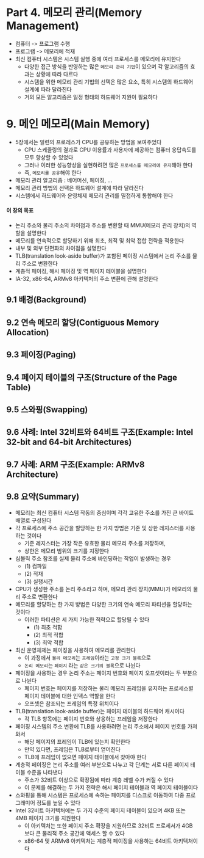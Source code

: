 # Part 4. 메모리 관리(Memory Management)

- 컴퓨터 -> 프로그램 수행
- 프로그램 -> 메모리에 적재
- 최신 컴퓨터 시스템은 시스템 실행 중에 여러 프로세스를 메모리에 유지한다
  - 다양한 접근 방식을 반영하는 많은 `메모리 관리 기법`이 있으며 각 알고리즘의 효과는 상황에 따라 다르다
  - 시스템을 위한 메모리 관리 기법의 선택은 많은 요소, 특히 시스템의 하드웨어 설계에 따라 달라진다
  - 거의 모든 알고리즘은 일정 형태의 하드웨어 지원이 필요하다

# 9. 메인 메모리(Main Memory)

- 5장에서는 일련의 프로레스가 CPU를 공유하는 방법을 보여주었다
  - CPU 스케줄링의 결과로 CPU 이용률과 사용자에 제공하는 컴퓨터 응답속도를 모두 향상할 수 있었다
  - 그러나 이러한 성능향상을 실현하려면 많은 `프로세스를 메모리에 유지`해야 한다
  - 즉, `메모리를 공유`해야 한다
- 메모리 관리 알고리즘 : 베어머신, 페이징, ...
- 메모리 관리 방법의 선택은 하드웨어 설계에 따라 달라진다
- 시스템에서 하드웨어와 운영체제 메모리 관리를 밀접하게 통합해야 한다

#### 이 장의 목표

- 논리 주소와 물리 주소의 차이점과 주소를 변환할 때 MMU(메모리 관리 장치)의 역할을 설명한다
- 메모리를 연속적으로 할당하기 위해 최초, 최적 및 최악 접합 전략을 적용한다
- 내부 및 외부 단편화의 차이점을 설명한다
- TLB(translation look-aside buffer)가 포함된 페이징 시스템에서 논리 주소를 물리 주소로 변환한다
- 계층적 페이징, 해시 페이징 및 역 페이지 테이블을 설명한다
- IA-32, x86-64, ARMv8 아키텍처의 주소 변환에 관해 설명한다

## 9.1 배경(Background)

## 9.2 연속 메모리 할당(Contiguous Memory Allocation)

## 9.3 페이징(Paging)

## 9.4 페이지 테이블의 구조(Structure of the Page Table)

## 9.5 스와핑(Swapping)

## 9.6 사례: Intel 32비트와 64비트 구조(Example: Intel 32-bit and 64-bit Architectures)

## 9.7 사례: ARM 구조(Example: ARMv8 Architecture)

## 9.8 요약(Summary)

- 메모리는 최신 컴퓨터 시스템 작동의 중심이며 각각 고유한 주소를 가진 큰 바이트 배열로 구성된다
- 각 프로세스에 주소 공간을 할당하는 한 가지 방법은 기준 및 상한 레지스터를 사용하는 것이다
  - 기준 레지스터는 가장 작은 유효한 물리 메모리 주소를 저장하며,
  - 상한은 메모리 범위의 크기를 지정한다
- 심볼릭 주소 참조를 실제 물리 주소에 바인딩하는 작업이 발생하는 경우
  - (1) 컴파일
  - (2) 적재
  - (3) 실행시간
- CPU가 생성한 주소를 논리 주소라고 하며, 메모리 관리 장치(MMU)가 메모리의 물리 주소로 변환한다
- 메모리를 할당하는 한 가지 방법은 다양한 크기의 연속 메모리 파티션을 할당하는 것이다
  - 이러한 파티션은 세 가지 가능한 적략으로 할당될 수 있다
    - (1) 최초 적합
    - (2) 최적 적합
    - (3) 최악 적합
- 최신 운영체제는 페이징을 사용하여 메모리를 관리한다
  - 이 과정에서 `물리 메모리`는 `프레임`이라는 `고정 크기 블록`으로
  - `논리 메모리`는 `페이지` 라는 `같은 크기의 블록`으로 나뉜다
- 페이징을 사용하는 경우 논리 주소는 페이지 번호와 페이지 오프셋이라는 두 부분으로 나뉜다
  - 페이지 번호는 페이지를 저장하는 물리 메모리 프레임을 유지하는 프로세스별 페이지 테이블에 대한 인덱스 역할을 한다
  - 오프셋은 참조되는 프레임의 특정 위치이다
- TLB(translation look-aside buffer)는 페이지 테이블의 하드웨어 캐시이다
  - 각 TLB 항목에는 페이지 번호와 상응하는 프레임을 저장한다
- 페이징 시스템의 주소 변환에 TLB를 사용하려면 논리 주소에서 페이지 번호를 가져와서
  - 해당 페이지의 프레임이 TLB에 있는지 확인한다
  - 만약 있다면, 프레임은 TLB로부터 얻어진다
  - TLB에 프레임이 없으면 페이지 테이블에서 찾아야 한다
- 계층적 페이징은 논리 주소를 여러 부분으로 나누고 각 단계는 서로 다른 페이지 테이블 수준을 나타낸다
  - 주소가 32비트 이상으로 확장됨에 따라 계층 레벨 수가 커질 수 있다
  - 이 문제를 해결하는 두 가지 전략은 해시 페이지 테이블과 역 페이지 테이블이다
- 스와핑을 통해 시스템은 프로세스에 속하는 페이지를 디스크로 이동하여 다중 프로그래미어 정도를 높일 수 있다
- Intel 32비트 아키텍처에는 두 가지 수준의 페이지 테이블이 있으며 4KB 또는 4MB 페이지 크기를 지원한다
  - 이 아키텍처는 또한 페이지 주소 확장을 지원하므로 32비트 프로세서가 4GB 보다 큰 물리적 주소 공간에 액세스 할 수 있다
  - x86-64 및 ARMv8 아키텍처는 계층적 페이징을 사용하는 64비트 아키텍처이다
